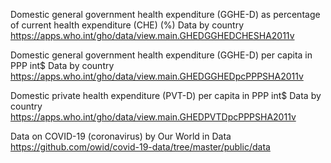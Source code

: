 Domestic general government health expenditure (GGHE-D) as percentage of current health expenditure (CHE) (%)
Data by country
https://apps.who.int/gho/data/view.main.GHEDGGHEDCHESHA2011v

Domestic general government health expenditure (GGHE-D) per capita in PPP int$
Data by country 
https://apps.who.int/gho/data/view.main.GHEDGGHEDpcPPPSHA2011v

Domestic private health expenditure (PVT-D) per capita in PPP int$
Data by country 
https://apps.who.int/gho/data/view.main.GHEDPVTDpcPPPSHA2011v

Data on COVID-19 (coronavirus) by Our World in Data
https://github.com/owid/covid-19-data/tree/master/public/data